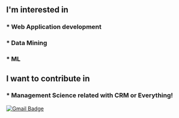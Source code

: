 ## I'm interested in
### * Web Application development
### * Data Mining
### * ML 

## I want to contribute in
### * Management Science related with CRM or Everything!


[![Gmail Badge](https://img.shields.io/badge/Gmail-d14836?style=flat-square&logo=Gmail&logoColor=white&link=mailto:snugyun01@gmail.com)](mailto:devsacti@gmail.com)
